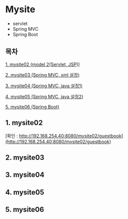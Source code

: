 # Mysite

* servlet
* Spring MVC
* Spring Boot

## 목차

[1. mysite02 (model 2(Servlet, JSP))](#1-mysite02)

[2. mysite03 (Spring MVC, xml 설정)](#2-mysite03)

[3. mysite04 (Spring MVC, java 설정1)](#3-mysite04)

[4. mysite05 (Spring MVC, java 설정2)](#4-mysite05)

[5. mysite06 (Spring Boot)](#5-mysite06)

## 1. mysite02

[확인 : http://192.168.254.40:8080/mysite02/guestbook](http://192.168.254.40:8080/mysite02/guestbook)

## 2. mysite03

## 3. mysite04

## 4. mysite05

## 5. mysite06